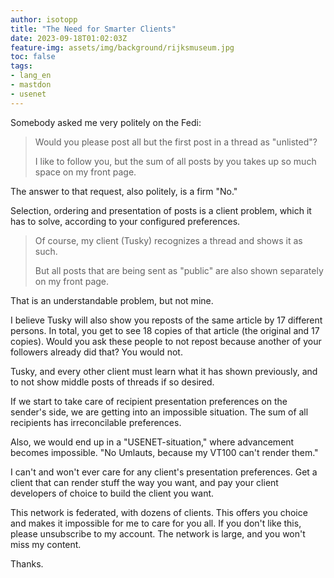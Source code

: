 ```yaml
---
author: isotopp
title: "The Need for Smarter Clients"
date: 2023-09-18T01:02:03Z
feature-img: assets/img/background/rijksmuseum.jpg
toc: false
tags:
- lang_en
- mastdon
- usenet
---
```


Somebody asked me very politely on the Fedi:
> Would you please post all but the first post in a thread as "unlisted"?
>
> I like to follow you, but the sum of all posts by you takes up so much space on my front page.

The answer to that request, also politely, is a firm "No."

Selection, ordering and presentation of posts is a client problem, which it has to solve, according to your configured preferences. 

> Of course, my client (Tusky) recognizes a thread and shows it as such.
> 
> But all posts that are being sent as "public" are also shown separately on my front page.

That is an understandable problem, but not mine.

I believe Tusky will also show you reposts of the same article by 17 different persons.
In total, you get to see 18 copies of that article (the original and 17 copies).
Would you ask these people to not repost because another of your followers already did that?
You would not.

Tusky, and every other client must learn what it has shown previously, and to not show middle posts of threads if so desired.

If we start to take care of recipient presentation preferences on the sender's side, we are getting into an impossible situation.
The sum of all recipients has irreconcilable preferences.

Also, we would end up in a "USENET-situation," where advancement becomes impossible.
"No Umlauts, because my VT100 can't render them."

I can't and won't ever care for any client's presentation preferences.
Get a client that can render stuff the way you want, and pay your client developers of choice to build the client you want.

This network is federated, with dozens of clients.
This offers you choice and makes it impossible for me to care for you all.
If you don't like this, please unsubscribe to my account.
The network is large, and you won't miss my content.

Thanks.
